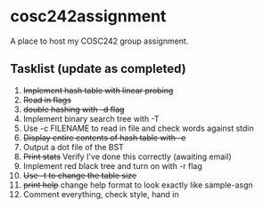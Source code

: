 # cosc242assignment
A place to host my COSC242 group assignment.

## Tasklist (update as completed)

1. ~~Implement hash table with linear probing~~
2. ~~Read in flags~~
3. ~~double hashing with -d flag~~
4. Implement binary search tree with -T
5. Use -c FILENAME to read in file and check words against stdin
6. ~~Display entire contents of hash table with -e~~
7. Output a dot file of the BST
8. ~~Print stats~~ Verify I've done this correctly (awaiting email)
9. Implement red black tree and turn on with -r flag
10. ~~Use -t to change the table size~~
11. ~~print help~~ change help format to look exactly like sample-asgn
12. Comment everything, check style, hand in
